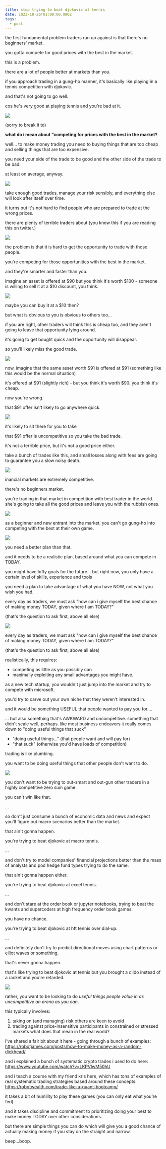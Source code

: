 ```yaml
---
title: stop trying to beat djokovic at tennis
date: 2023-10-26T01:00:00.000Z
tags:
  - post
---
```


the first fundamental problem traders run up against is that there's no beginners' market.

you gotta compete for good prices with the best in the market.

this is a problem.

there are a lot of people better at markets than you.

if you approach trading in a gung-ho manner, it's basically like playing in a tennis competition with djokovic.

and that's not going to go well.

cos he's very good at playing tennis and you're bad at it.

![](/media/tennis-1.jpg)

(sorry to break it to)

**what do i mean about "competing for prices with the best in the market?**

well... to make money trading you need to buying things that are too cheap and selling things that are too expensive.

you need your side of the trade to be good and the other side of the trade to be bad.

at least on average, anyway.

![](/media/good-trades-wrong-trades.jpg)

take enough good trades, manage your risk sensibly, and everything else will look after itself over time.

it turns out it's not hard to find people who are prepared to trade at the wrong prices.

there are plenty of terrible traders about (you know this if you are reading this on twitter.)

![](/media/badtrades.png)

the problem is that it is hard to get the opportunity to trade with those people.

you're competing for those opportunities with the best in the market.

and they're smarter and faster than you. 

imagine an asset is offered at $90 but you think it's worth $100 - someone is willing to sell it at a $10 discount, you think.

![](/media/tennis-2.png)

maybe you can buy it at a $10 then?

but what is obvious to you is obvious to others too...

if you are right, other traders will think this is cheap too, and they aren't going to leave that opportunity lying around.

it's going to get bought quick and the opportunity will disappear.

so you'll likely miss the good trade.

![](/media/tennis-3.png)


now, imagine that the same asset worth $91 is offered at $91 (something like this would be the normal situation)

it's offered at $91 (slightly rich) - but you think it's worth $90. you think it's cheap.

now you're wrong.

that $91 offer isn't likely to go anywhere quick.

![](/media/tennis-4.png)

it's likely to sit there for you to take

that $91 offer is uncompetitive so you take the bad trade.

it's not a terrible price, but it's not a good price either.

take a bunch of trades like this, and small losses along with fees are going to guarantee you a slow noisy death.

![](/media/tennis-5.png)

inancial markets are extremely competitive.

there's no beginners market.

you're trading in that market in competition with best trader in the world. she's going to take all the good prices and leave you with the rubbish ones. 

![](/media/tennis-6.png)

as a beginner and new entrant into the market, you can't go gung-ho into competing with the best at their own game.

![](/media/tenns-6.png)

you need a better plan than that.

and it needs to be a realistic plan, based around what you can compete in TODAY.

you might have lofty goals for the future... but right now, you only have a certain level of skills, experience and tools

you need a plan to take advantage of what you have NOW, not what you wish you had.

every day as traders, we must ask "how can i give myself the best chance of making money TODAY, given where I am TODAY?"

(that's the question to ask first, above all else)

![](/media/tennis-7.png)


every day as traders, we must ask "how can i give myself the best chance of making money TODAY, given where I am TODAY?"

(that's the question to ask first, above all else)

realistically, this requires:
* competing as little as you possibly can
* maximally exploiting any small advantages you might have.

as a new tech startup, you wouldn't just jump into the market and try to compete with microsoft. 

you'd try to carve out your own niche that they weren't interested in.

and it would be something USEFUL that people wanted to pay you for....

... but also something that's AWKWARD and uncompetitive. something that didn't scale well, perhaps. 
like most business endeavors it really comes down to "doing useful things that suck"

* "doing useful things..." (that people want and will pay for)
* "that suck" (otherwise you'd have loads of competition) 

trading is like plumbing.

you want to be doing useful things that other people don't want to do.

![](/media/tennis-8.png)

you don't want to be trying to out-smart and out-gun other traders in a highly competitive zero sum game.

you can't win like that.

...

so don't just consume a bunch of economic data and news and expect you'll figure out macro scenarios better than the market.

that ain't gonna happen.

you're trying to beat djokovic at macro tennis. 

...

and don't try to model companies' financial projections better than the mass of analysts and pod hedge fund types trying to do the same.

that ain't gonna happen either.

you're trying to beat djokovic at excel tennis. 

...

and don't stare at the order book or jupyter notebooks, trying to beat the kwants and supercoders at high frequency order book games.

you have no chance.

you're trying to beat djokovic at hft tennis over dial-up. 

...

and definitely don't try to predict directional moves using chart patterns or elliot waves or something.

that's never gonna happen.

that's like trying to beat djokovic at tennis but you brought a dildo instead of a racket and you're retarded.

![](/media/tennis-9.png)

rather, you want to be looking to do *useful things people value in as uncompetitive an arena as you can*.

this typically involves:
1. taking on (and managing) risk others are keen to avoid
2. trading against price-insensitive participants in constrained or stressed markets 
what does that mean in the real world?

i've shared a fair bit about it here - going through a bunch of examples: https://robotjames.com/posts/how-to-make-money-as-a-random-dickhead/

and i explained a bunch of systematic crypto trades i used to do here: https://www.youtube.com/watch?v=LKPVlwM50hU

and i teach a course with my friend kris here, which has tons of examples of real systematic trading strategies based around these concepts: https://robotwealth.com/trade-like-a-quant-bootcamp/

it takes a bit of humility to play these games (you can only eat what you're fed)

and it takes discipline and commitment to prioritizing doing your best to make money TODAY over other considerations. 

but there are simple things you can do which will give you a good chance of actually making money if you stay on the straight and narrow.

beep...boop.

